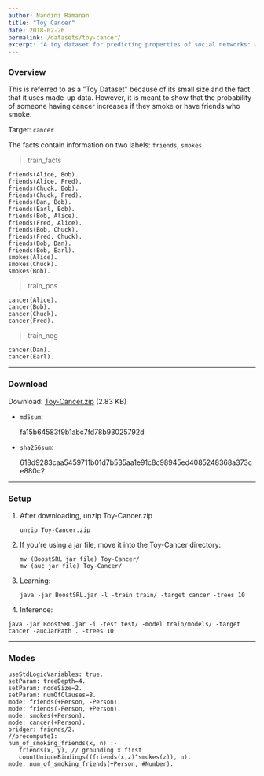 ```yaml
---
author: Nandini Ramanan
title: "Toy Cancer"
date: 2018-02-26
permalink: /datasets/toy-cancer/
excerpt: "A toy dataset for predicting properties of social networks: whether a person has cancer based on friendships and smoking habits."
---
```


### Overview

This is referred to as a "Toy Dataset" because of its small size and the fact that it uses made-up data. However, it is meant to show that the probability of someone having cancer increases if they smoke or have friends who smoke.

Target: `cancer`

The facts contain information on two labels: `friends`, `smokes`.

> train_facts

```text
friends(Alice, Bob).
friends(Alice, Fred).
friends(Chuck, Bob).
friends(Chuck, Fred).
friends(Dan, Bob).
friends(Earl, Bob).
friends(Bob, Alice).
friends(Fred, Alice).
friends(Bob, Chuck).
friends(Fred, Chuck).
friends(Bob, Dan).
friends(Bob, Earl).
smokes(Alice).
smokes(Chuck).
smokes(Bob).
```

> train_pos

```text
cancer(Alice).
cancer(Bob).
cancer(Chuck).
cancer(Fred).
```

> train_neg

```text
cancer(Dan).
cancer(Earl).
```

---

### Download

Download: [Toy-Cancer.zip](https://github.com/boost-starai/BoostSRL-Misc/blob/master/Datasets/Toy-Cancer/Toy-Cancer.zip?raw=true) (2.83 KB)

* `md5sum`:
  <p style="word-break: break-all;">fa15b64583f9b1abc7fd78b93025792d</p>

* `sha256sum`:
  <p style="word-break: break-all;">618d9283caa5459711b01d7b535aa1e91c8c98945ed4085248368a373ce880c2</p>

---

### Setup


1. After downloading, unzip Toy-Cancer.zip

    `unzip Toy-Cancer.zip`

2. If you're using a jar file, move it into the Toy-Cancer directory:

    `mv (BoostSRL jar file) Toy-Cancer/`  
    `mv (auc jar file) Toy-Cancer/`

3. Learning:

    `java -jar BoostSRL.jar -l -train train/ -target cancer -trees 10`

4. Inference:

  `java -jar BoostSRL.jar -i -test test/ -model train/models/ -target cancer -aucJarPath . -trees 10`

---

### Modes

```text
useStdLogicVariables: true.
setParam: treeDepth=4.
setParam: nodeSize=2.
setParam: numOfClauses=8.
mode: friends(+Person, -Person).
mode: friends(-Person, +Person).
mode: smokes(+Person).
mode: cancer(+Person).
bridger: friends/2.
//precompute1:
num_of_smoking_friends(x, n) :-
   friends(x, y), // grounding x first
   countUniqueBindings((friends(x,z)^smokes(z)), n).
mode: num_of_smoking_friends(+Person, #Number).
```
